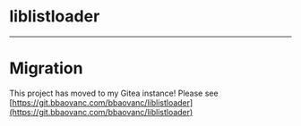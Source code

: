 # liblistloader

---

# Migration

This project has moved to my Gitea instance! Please see [https://git.bbaovanc.com/bbaovanc/liblistloader](https://git.bbaovanc.com/bbaovanc/liblistloader)
